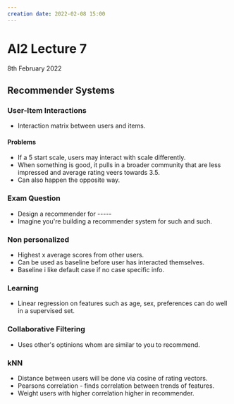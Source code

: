 ```yaml
---
creation date: 2022-02-08 15:00
---
```

#  AI2 Lecture 7
8th February 2022

## Recommender Systems
### User-Item Interactions
- Interaction matrix between users and items.
#### Problems
- If a 5 start scale, users may interact with scale differently.
- When something is good, it pulls in a broader community that are less impressed and average rating veers towards 3.5.
- Can also happen the opposite way.

### Exam Question
- Design a recommender for -----
- Imagine you're building a recommender system for such and such.

### Non personalized
- Highest x average scores from other users.
- Can be used as baseline before user has interacted themselves.
- Baseline i like default case if no case specific info.

### Learning
- Linear regression on features such as age, sex, preferences can do well in a supervised set.

### Collaborative Filtering
- Uses other's optinions whom are similar to you to recommend.
### kNN 
- Distance between users will be done via cosine of rating vectors.
- Pearsons correlation - finds correlation between trends of features.
- Weight users with higher correlation higher in recommender.
